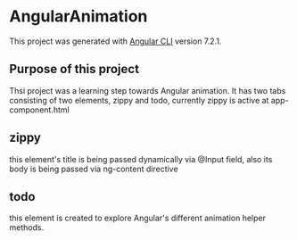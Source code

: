 # AngularAnimation

This project was generated with [Angular CLI](https://github.com/angular/angular-cli) version 7.2.1.

## Purpose of this project
Thsi project was a learning step towards Angular animation. It has two tabs consisting of two elements, zippy and todo, currently zippy is active at app-component.html

## zippy 
this element's title is being passed dynamically via @Input field, also its body is being passed via ng-content directive

## todo
this element is created to explore Angular's different animation helper methods.
